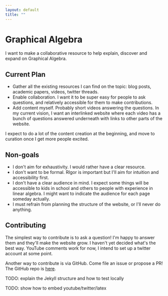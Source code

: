 ```yaml
---
layout: default
title: ""
---
```


# Graphical Algebra

I want to make a collaborative resource to help explain, discover and expand on Graphical Algebra.

## Current Plan

- Gather all the existing resources I can find on the topic: blog posts, academic papers, videos,
twitter threads.
- Enable collaboration. I want it to be super easy for people to ask questions, and
relatively accessible for them to make contributions.
- Add content myself. Probably short videos answering the questions. In my current vision, I want an
interlinked website where each video has a bunch of questions answered underneath with links to
other parts of the website.

I expect to do a lot of the content creation at the beginning, and move to curation once I get more
people excited.


## Non-goals

- I don't aim for exhaustivity. I would rather have a clear resource.
- I don't want to be formal. RIgor is important but I'll aim for intuition and accessibility first.
- I don't have a clear audience in mind. I expect some things will be accessible to kids in school
and others to people with experience in linear algebra. I might want to indicate the audience for
each page someday actually.
- I must refrain from planning the structure of the website, or I'll never do anything.

## Contributing

The simplest way to contribute is to ask a question!
I'm happy to answer them and they'll make the website grow.
I haven't yet decided what's the best way.
YouTube comments work for now, I intend to set up a twitter account at some point.

Another way to contribute is via GitHub.
Come file an issue or propose a PR!
The GitHub repo is [here](https://github.com/Nadrieril/graphical-algebra).

TODO: explain the Jekyll structure and how to test locally

TODO: show how to embed youtube/twitter/latex

